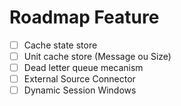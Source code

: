 # Roadmap Feature

- [ ] Cache state store
- [ ] Unit cache store (Message ou Size)
- [ ] Dead letter queue mecanism
- [ ] External Source Connector
- [ ] Dynamic Session Windows
